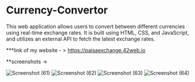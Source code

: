 # Currency-Convertor
This web application allows users to convert between different currencies using real-time exchange rates. It is built using HTML, CSS, and JavaScript, and utilizes an external API to fetch the latest exchange rates.



***link of my website - > https://paisaexchange.42web.io



**screenshots ->

![Screenshot (61)](https://github.com/RonitGajbhiye358/Currency-Convertor/assets/154435117/f8f4237a-291e-4dc3-b2e0-e290b9578a42)
![Screenshot (62)](https://github.com/RonitGajbhiye358/Currency-Convertor/assets/154435117/50ce52fe-584a-4abc-a7e9-d7b4d988963f)
![Screenshot (63)](https://github.com/RonitGajbhiye358/Currency-Convertor/assets/154435117/b6920078-316d-4e56-83f9-a98d01ab1852)
![Screenshot (64)](https://github.com/RonitGajbhiye358/Currency-Convertor/assets/154435117/484196a1-dc5c-4e99-8131-bf7d12a5dbd8)
